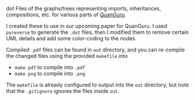 

dot Files of the graphs/trees representing imports, inheritances, compositions, etc. for various parts of [QuanGuru](https://github.com/CirQuS-UTS/QuanGuru).

I created these to use in our upcoming paper for QuanGuru.
I used  `pyreverse` to generate the `.dot` files, then I modified them to remove certain UML details and add some color-coding to the nodes.

Compiled `.pdf` files can be found in `out` directory, and you can re-compile the changed files using the provided `makefile` into

- `make pdf` to compile into `.pdf`
- `make png` to compile into `.png`

The `makefile` is already configured to output into the `out` directory, but note that the `.gitignore` ignores the files inside `out`.